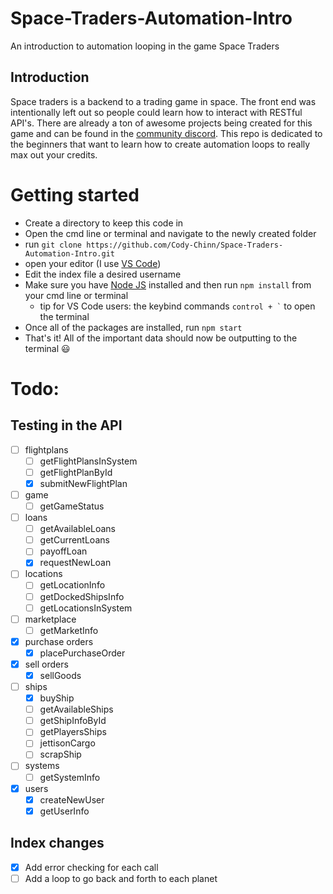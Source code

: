 # Space-Traders-Automation-Intro
An introduction to automation looping in the game Space Traders

## Introduction
Space traders is a backend to a trading game in space. The front end was intentionally left out so people could learn how to interact with RESTful API's. There are already a ton of awesome projects being created for this game and can be found in the [community discord](https://discord.gg/tQcRvx6a). This repo is dedicated to the beginners that want to learn how to create automation loops to really max out your credits.

# Getting started
 - Create a directory to keep this code in
 - Open the cmd line or terminal and navigate to the newly created folder
 - run ```git clone https://github.com/Cody-Chinn/Space-Traders-Automation-Intro.git```
 - open your editor (I use [VS Code](https://code.visualstudio.com/download))
 - Edit the index file a desired username
 - Make sure you have [Node JS](https://nodejs.org/en/download/) installed and then run ```npm install``` from your cmd line or terminal
    - tip for VS Code users: the keybind commands ``` control + ` ``` to open the terminal
 - Once all of the packages are installed, run ```npm start```
 - That's it! All of the important data should now be outputting to the terminal 😃

# Todo:
## Testing in the API
- [ ] flightplans
    - [ ] getFlightPlansInSystem
    - [ ] getFlightPlanById
    - [x] submitNewFlightPlan
- [ ] game
    - [ ] getGameStatus
- [ ] loans
    - [ ] getAvailableLoans
    - [ ] getCurrentLoans
    - [ ] payoffLoan
    - [x] requestNewLoan
- [ ] locations
    - [ ] getLocationInfo
    - [ ] getDockedShipsInfo
    - [ ] getLocationsInSystem
- [ ] marketplace
    - [ ] getMarketInfo
- [x] purchase orders
    - [x] placePurchaseOrder
- [x] sell orders
    - [x] sellGoods
- [ ] ships
    - [x] buyShip
    - [ ] getAvailableShips
    - [ ] getShipInfoById
    - [ ] getPlayersShips
    - [ ] jettisonCargo
    - [ ] scrapShip
- [ ] systems
    - [ ] getSystemInfo
- [x] users
    - [x] createNewUser
    - [x] getUserInfo

## Index changes
- [x] Add error checking for each call
- [ ] Add a loop to go back and forth to each planet